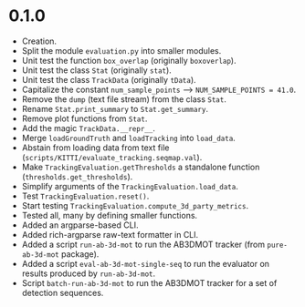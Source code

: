 # 0.1.0

  - Creation.
  - Split the module `evaluation.py` into smaller modules.
  - Unit test the function `box_overlap` (originally `boxoverlap`).
  - Unit test the class `Stat` (originally `stat`).
  - Unit test the class `TrackData` (originally `tData`).
  - Capitalize the constant `num_sample_points` --> `NUM_SAMPLE_POINTS = 41.0`.
  - Remove the `dump` (text file stream) from the class `Stat`.
  - Rename `Stat.print_summary` to `Stat.get_summary`.
  - Remove plot functions from `Stat`.
  - Add the magic `TrackData.__repr__`.
  - Merge `loadGroundTruth` and `loadTracking` into `load_data`.
  - Abstain from loading data from text file (`scripts/KITTI/evaluate_tracking.seqmap.val`).
  - Make `TrackingEvaluation.getThresholds` a standalone function (`thresholds.get_thresholds`).
  - Simplify arguments of the `TrackingEvaluation.load_data`.
  - Test `TrackingEvaluation.reset()`.
  - Start testing `TrackingEvaluation.compute_3d_party_metrics`.
  - Tested all, many by defining smaller functions.
  - Added an argparse-based CLI.
  - Added rich-argparse raw-text formatter in CLI.
  - Added a script `run-ab-3d-mot` to run the AB3DMOT tracker (from `pure-ab-3d-mot` package).
  - Added a script `eval-ab-3d-mot-single-seq` to run the evaluator on results produced by `run-ab-3d-mot`.
  - Script `batch-run-ab-3d-mot` to run the AB3DMOT tracker for a set of detection sequences.


